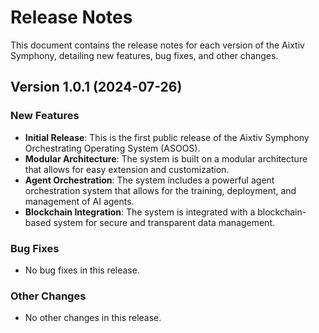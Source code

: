 # Release Notes

This document contains the release notes for each version of the Aixtiv Symphony, detailing new features, bug fixes, and other changes.

## Version 1.0.1 (2024-07-26)

### New Features

- **Initial Release**: This is the first public release of the Aixtiv Symphony Orchestrating Operating System (ASOOS).
- **Modular Architecture**: The system is built on a modular architecture that allows for easy extension and customization.
- **Agent Orchestration**: The system includes a powerful agent orchestration system that allows for the training, deployment, and management of AI agents.
- **Blockchain Integration**: The system is integrated with a blockchain-based system for secure and transparent data management.

### Bug Fixes

- No bug fixes in this release.

### Other Changes

- No other changes in this release.

